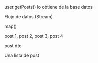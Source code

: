 user.getPosts() lo obtiene de la base datos

Flujo de datos (Stream)

map()

post 1, 
post 2, 
post 3, 
post 4

post dto

Una lista de post 